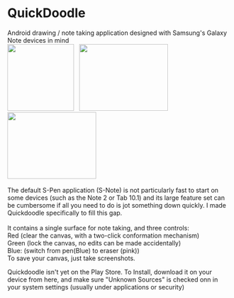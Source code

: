 QuickDoodle
===========

Android drawing / note taking application designed with Samsung's Galaxy Note devices in mind<br>
<img src="http://andrewpinion.com/img/quickdoodle.png"  height=150>&nbsp;&nbsp;
<a href="http://andrewpinion.com/img/qdoodle2.jpg"><img src="http://andrewpinion.com/img/qdoodle2.jpg" width=200 height=150></a>
<a href="http://andrewpinion.com/img/qdoodle1.jpg"><img src="http://andrewpinion.com/img/qdoodle1.jpg" width=200 height=150></a>
<br><br>
The default S-Pen application (S-Note) is not particularly fast to start on some devices (such as the Note 2 or Tab 10.1) and its large feature set can be cumbersome if all you need to do is jot something down quickly. I made Quickdoodle specifically to fill this gap.<br><br>
It contains a single surface for note taking, and three controls:<br>
Red (clear the canvas, with a two-click conformation mechanism)<br>
Green (lock the canvas, no edits can be made accidentally)<br>
Blue: (switch from pen(Blue) to eraser (pink))<br>
To save your canvas, just take screenshots.

Quickdoodle isn't yet on the Play Store. To Install, download it on your device from here, and make sure "Unknown Sources" is checked onn in your system settings (usually under applications or security)
